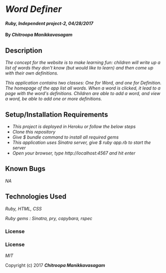 # _Word Definer_

#### _Ruby, Independent project-2, 04/28/2017_

#### By _**Chitroopa Manikkavasagam**_

## Description

_The concept for the website is to make learning fun: children will write up a list of words they don't know (but would like to learn) and then come up with their own definitions._

_This application contains two classes: One for Word, and one for Definition. The homepage of the app list all words. When a word is clicked, it lead to a page with the word's definitions. Children are able to add a word, and view a word, be able to add one or more definitions._

## Setup/Installation Requirements

* _This project is deployed in Heroku  or follow the below steps_
* _Clone this repository_
* _Give $ bundle command to install all required gems_
* _This application uses Sinatra server, give $ ruby app.rb to start the server_
* _Open your browser, type http://localhost:4567 and hit enter_

## Known Bugs

_NA_

## Technologies Used

_Ruby, HTML, CSS_

_Ruby gems : Sinatra, pry, capybara, rspec_

### License

### License

*MIT*

Copyright (c) 2017 **_Chitroopa Manikkavasagam_**
